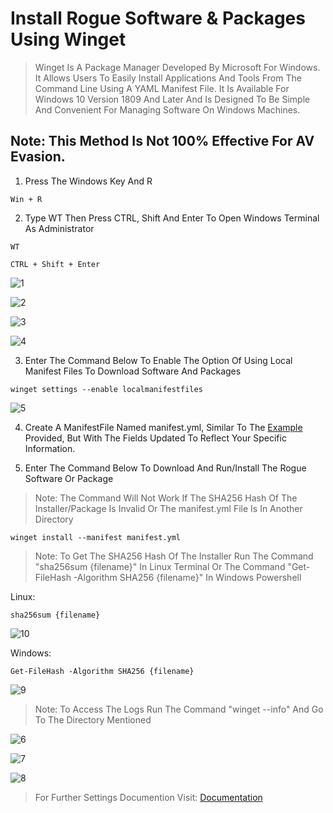 # Install Rogue Software & Packages Using Winget

> Winget Is A Package Manager Developed By Microsoft For Windows. It Allows Users To Easily Install Applications And Tools From The Command Line Using A YAML Manifest File. It Is Available For Windows 10 Version 1809 And Later And Is Designed To Be Simple And Convenient For Managing Software On Windows Machines.

## Note: This Method Is Not 100% Effective For AV Evasion.

1. Press The Windows Key And R

```
Win + R
```

2. Type WT Then Press CTRL, Shift And Enter To Open Windows Terminal As Administrator

```
WT
```
```
CTRL + Shift + Enter
```

![1](https://user-images.githubusercontent.com/94680549/236493445-253130cf-53a1-4aa2-9697-ca4f8d81f303.jpg)

![2](https://user-images.githubusercontent.com/94680549/236493489-5008458a-a5aa-4e9a-971c-b2cc979aad9b.jpg)

![3](https://user-images.githubusercontent.com/94680549/236493511-6a294b15-86ed-4c07-9ee7-1375aa83a7be.jpg)

![4](https://user-images.githubusercontent.com/94680549/236493587-75801cce-4d37-4c0c-b888-dc6225e7afdc.jpg)

3. Enter The Command Below To Enable The Option Of Using Local Manifest Files To Download Software And Packages

```
winget settings --enable localmanifestfiles
```

![5](https://user-images.githubusercontent.com/94680549/236494421-2ee0a9d9-04b6-4cd3-9199-3cc99b46e60b.jpg)

4. Create A ManifestFile Named manifest.yml, Similar To The [Example] Provided, But With The Fields Updated To Reflect Your Specific Information. 

5. Enter The Command Below To Download And Run/Install The Rogue Software Or Package

> Note: The Command Will Not Work If The SHA256 Hash Of The Installer/Package Is Invalid Or The manifest.yml File Is In Another Directory

```
winget install --manifest manifest.yml
```

> Note: To Get The SHA256 Hash Of The Installer Run The Command "sha256sum {filename}" In Linux Terminal Or The Command "Get-FileHash -Algorithm SHA256 {filename}" In Windows Powershell

Linux:
```
sha256sum {filename}
```

![10](https://user-images.githubusercontent.com/94680549/236503180-bb93db77-8388-40e4-80b7-d62d17f0cbe7.jpg)

Windows:
```
Get-FileHash -Algorithm SHA256 {filename}
```

![9](https://user-images.githubusercontent.com/94680549/236502180-da2c87a2-3caf-4160-8167-bcb7973c9d65.jpg)

> Note: To Access The Logs Run The Command "winget --info" And Go To The Directory Mentioned

![6](https://user-images.githubusercontent.com/94680549/236499791-29b7c735-a1c6-4ade-aed4-0a3627a0d525.jpg)

![7](https://user-images.githubusercontent.com/94680549/236500368-ed44aea5-39c4-447e-80f5-b0e92f3f9317.jpg)

![8](https://user-images.githubusercontent.com/94680549/236500390-3205477b-00f0-43f4-a22c-b24547da6eb5.jpg)

> For Further Settings Documention Visit: [Documentation]

[Documentation]: https://aka.ms/winget-settings
[Example]: https://github.com/theaqueen21/LOLBAH/blob/main/Winget.exe/manifest.yml
